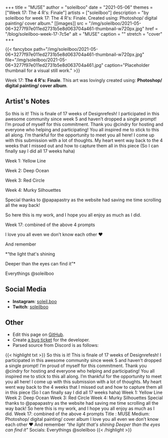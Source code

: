 +++
title =       "MUSE"
author =      "soleilboo"
date =        "2021-05-06"
themes =      ["Week 17: The 4 R's: Finale"]
artists =     ["soleilboo"]
description = "by soleilboo for week 17: The 4 R's: Finale. Created using: Photoshop/ digital painting/ cover album."
[[images]]
      src = "/img/soleilboo/2021-05-06+3277f97e011ed2731b5e8d063704a461-thumbnail-w720px.jpg"
      href = "/blog/soleilboo-week-17-7c5e"
      alt = "MUSE"
      caption = ""
      stretch = "cover"
+++

{{< fancybox path="/img/soleilboo/2021-05-06+3277f97e011ed2731b5e8d063704a461-thumbnail-w720px.jpg" file="/img/soleilboo/2021-05-06+3277f97e011ed2731b5e8d063704a461.jpg" caption="Placeholder thumbnail for a visual still work." >}}


Week 17: **The 4 R's: Finale**. This art was lovingly created using: **Photoshop/ digital painting/ cover album**.

## Artist's Notes

So this is it! This is finale of 17 weeks of Designrefesh! I participated in this awesome community since week 5 and haven’t dropped a single prompt! I’m proud of myself for this commitment. Thank you @cindry for hosting and everyone who helping and participating! You all inspired me to stick to this all along. I’m thankful for the opportunity to meet you all here! 
I come up with this submission with a lot of thoughts. My heart went way back to the 4 weeks that I missed out and how to capture them all in this piece (So I can finally say I did all 17 weeks haha)

Week 1: Yellow Line

Week 2: Deep Ocean

Week 3: Red Circle

Week 4: Murky Silhouettes

Special thanks to @papapastry as the website had saving me time scrolling all the way back!

So here this is my work, and I hope you all enjoy as much as I did.

Week 17: combined of the above 4 prompts

 I love you all even we don’t know each other ❤️

And remember

*“the light that's shining

Deeper than the eyes can find it”*

Everythings @soleilboo

## Social Media

- **Instagram**: <a href='https://instagram.com/soleil.boo' target='_blank'>soleil.boo</a>
- **Twitch**: <a href='https://twitch.tv/soleilboo' target='_blank'>soleilboo</a>

## Other

- Edit this page on [GitHub](https://github.com/teaminkling/web-refresh/edit/main/content/blog/soleilboo-week-17-7c5e.md).
- Create [a bug ticket](https://github.com/teaminkling/web-refresh/issues/new?assignees=&labels=bug&template=problem-report.md&title=) for the developer.
- Parsed source from Discord is as follows:

{{< highlight txt >}}
So this is it! This is finale of 17 weeks of Designrefesh! I participated in this awesome community since week 5 and haven’t dropped a single prompt! I’m proud of myself for this commitment. Thank you @cindry for hosting and everyone who helping and participating! You all inspired me to stick to this all along. I’m thankful for the opportunity to meet you all here! 
I come up with this submission with a lot of thoughts. My heart went way back to the 4 weeks that I missed out and how to capture them all in this piece (So I can finally say I did all 17 weeks haha)
Week 1: Yellow Line
Week 2: Deep Ocean
Week 3: Red Circle
Week 4: Murky Silhouettes
Special thanks to @papapastry as the website had saving me time scrolling all the way back!
So here this is my work, and I hope you all enjoy as much as I did.
Week 17: combined of the above 4 prompts
Title : MUSE
Medium: Photoshop/ digital painting/ cover album
 I love you all even we don’t know each other ❤️
And remember
*“the light that's shining
Deeper than the eyes can find it”*
Socials: Everythings @soleilboo
{{< /highlight >}}